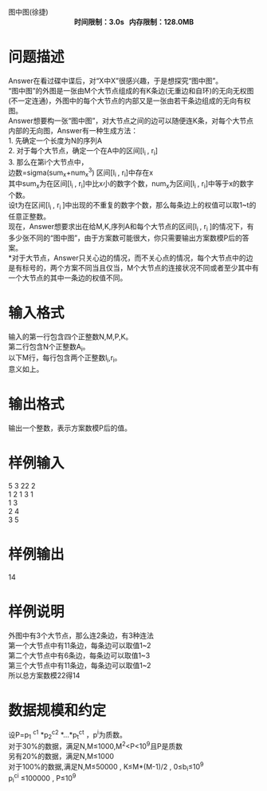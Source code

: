 
<meta http-equiv="Content-Type" content="text/html; charset=utf-8"/>
<link type="text/css" href="../../css/Tsinsen2011.css" rel="stylesheet"/>
<div class="probtitle" id="ptit">
图中图(徐捷)
</div>
<div style="text-align:center;font-size:14px;font-weight:bold;vertical-align:middle;" id="pres">
时间限制：3.0s   内存限制：128.0MB
</div>
<div id="psrc" style="margin-top:20px;display:none;">
<div class="pdsec">
试题来源
</div>
<div class="pdcont">
</div>
</div>
<div id="pcont1" style="margin-top:20px;display:block;">

# 问题描述


<div class="pdcont">
Answer在看过碟中谍后，对“X中X”很感兴趣，于是想探究“图中图”。<br/>
“图中图”的外图是一张由M个大节点组成的有K条边(无重边和自环)的无向无权图(不一定连通)，外图中的每个大节点的内部又是一张由若干条边组成的无向有权图。<br/>
Answer想要构一张“图中图”，对大节点之间的边可以随便连K条，对每个大节点内部的无向图，Answer有一种生成方法：<br/>
1.      先确定一个长度为N的序列A<br/>
2.      对于每个大节点，确定一个在A中的区间[l<sub>i </sub>, r<sub>i</sub>]<br/>
3.      那么在第i个大节点中，<br/>
边数=sigma(sum<sub>x</sub>+num<sub>x</sub><sup>3</sup>)  区间[l<sub>i </sub>, r<sub>i</sub>]中存在x<br/>
其中sum<sub>x</sub>为在区间[l<sub>i </sub>, r<sub>i</sub>]中比x小的数字个数，num<sub>x</sub>为区间[l<sub>i </sub>, r<sub>i</sub>]中等于x的数字个数。<br/>
设t为在区间[l<sub>i </sub>, r<sub>i </sub>]中出现的不重复的数字个数，那么每条边上的权值可以取1~t的任意正整数。<br/>
现在，Answer想要求出在给M,K,序列A和每个大节点的区间[l<sub>i </sub>, r<sub>i </sub>]的情况下，有多少张不同的“图中图”，由于方案数可能很大，你只需要输出方案数模P后的答案。<br/>
*对于大节点，Answer只关心边的情况，而不关心点的情况，每个大节点中的边是有标号的，两个方案不同当且仅当，M个大节点的连接状况不同或者至少其中有一个大节点的其中一条边的权值不同。<br/>
</div>

# 输入格式


<div class="pdcont">
输入的第一行包含四个正整数N,M,P,K。<br/>
第二行包含N个正整数A<sub>i</sub>。<br/>
以下M行，每行包含两个正整数l<sub>i</sub>,r<sub>i</sub>。<br/>
意义如上。<br/>
</div>

# 输出格式


<div class="pdcont">
输出一个整数，表示方案数模P后的值。<br/>
</div>

# 样例输入


<div class="pddata">
5 3 22 2<br/>
1 2 1 3 1<br/>
1 3<br/>
2 4<br/>
3 5<br/>
</div>

# 样例输出


<div class="pddata">
14<br/>
</div>

# 样例说明


<div class="pdcont">
外图中有3个大节点，那么连2条边，有3种连法<br/>
第一个大节点中有11条边，每条边可以取值1~2<br/>
第二个大节点中有6条边，每条边可以取值1~3<br/>
第三个大节点中有11条边，每条边可以取值1~2<br/>
所以总方案数模22得14<br/>
</div>

# 数据规模和约定


<div class="pdcont">
设P=p<sub>1</sub> <sup>c1</sup> *p<sub>2</sub><sup>c2</sup> *…*p<sub>t</sub><sup>ct</sup> ，p<sup>i</sup>为质数。<br/>
对于30%的数据，满足N,M≤1000,M<sup>2</sup>&lt;P&lt;10<sup>9</sup>且P是质数<br/>
另有20%的数据，满足N,M≤1000<br/>
对于100%的数据,满足N,M≤50000 , K≤M*(M-1)/2 , 0≤b<sub>i</sub>≤10<sup>9</sup><br/>
<sup> </sup> p<sub>i</sub><sup>ci</sup> ≤100000 , P≤10<sup>9</sup> 
</div>
</div>
